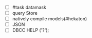 - [ ] #task datamask 
- [ ] query Store
- [ ] natively compile models(#hekaton)
- [ ] JSON
- [ ] DBCC HELP ('?');